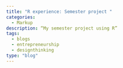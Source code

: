 ```yaml
---
title: "R experience: Semester project "
categories:
  - Markup
description: “My semester project using R”
tags:
  - blogs
  - entrepreneurship
  - designthinking
type: "blog"
---
```


